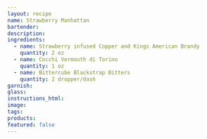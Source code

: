 ```yaml
---
layout: recipe
name: Strawberry Manhattan
bartender:
description:
ingredients:
  - name: Strawberry infused Copper and Kings American Brandy
    quantity: 2 oz
  - name: Cocchi Vermouth di Torino
    quantity: 1 oz
  - name: Bittercube Blackstrap Bitters
    quantity: 2 dropper/dash
garnish:
glass:
instructions_html:
image:
tags:
products:
featured: false
---
```



